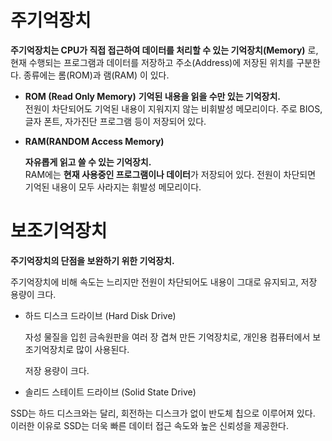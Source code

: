 # 주기억장치

**주기억장치는 CPU가 직접 접근하여 데이터를 처리할 수 있는 기억장치(Memory)** 로, 현재 수행되는 프로그램과 데이터를 저장하고 주소(Address)에 저장된 위치를 구분한다. 종류에는 롬(ROM)과 램(RAM) 이 있다.

- **ROM (Read Only Memory)**
  **기억된 내용을 읽을 수만 있는 기억장치.**  
  전원이 차단되어도 기억된 내용이 지워지지 않는 비휘발성 메모리이다.
  주로 BIOS, 글자 폰트, 자가진단 프로그램 등이 저장되어 있다.

* **RAM(RANDOM Access Memory)**

  **자유롭게 읽고 쓸 수 있는 기억장치.**  
  RAM에는 **현재 사용중인 프로그램이나 데이터**가 저장되어 있다.
  전원이 차단되면 기억된 내용이 모두 사라지는 휘발성 메모리이다.

# 보조기억장치

**주기억장치의 단점을 보완하기 위한 기억장치.**

주기억장치에 비해 속도는 느리지만 전원이 차단되어도 내용이 그대로 유지되고, 저장 용량이 크다.

- 하드 디스크 드라이브 (Hard Disk Drive)

  자성 물질을 입힌 금속원판을 여러 장 겹쳐 만든 기억장치로, 개인용 컴퓨터에서 보조기억장치로 많이 사용된다.

  저장 용량이 크다.

* 솔리드 스테이트 드라이브 (Solid State Drive)

SSD는 하드 디스크와는 달리, 회전하는 디스크가 없이 반도체 칩으로 이루어져 있다. 이러한 이유로 SSD는 더욱 빠른 데이터 접근 속도와 높은 신뢰성을 제공한다.

